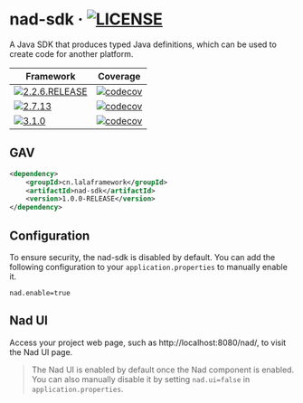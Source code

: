 # nad-sdk · [![LICENSE](https://img.shields.io/github/license/HuolalaTech/nad)](../../LICENSE.txt)

A Java SDK that produces typed Java definitions, which can be used to create code for another platform.

| Framework                                                                                                                                                                                                              | Coverage                                                                                                                                                                                                                        |
|------------------------------------------------------------------------------------------------------------------------------------------------------------------------------------------------------------------------|---------------------------------------------------------------------------------------------------------------------------------------------------------------------------------------------------------------------------------|
| [![2.2.6.RELEASE](https://img.shields.io/badge/Spring%20Boot-2.2.6.RELEASE-gray?logo=spring&logoColor=white&labelColor=6DB33F)](https://mvnrepository.com/artifact/org.springframework.boot/spring-boot/2.2.6.RELEASE) | [![codecov](https://codecov.io/gh/HuolalaTech/nad/branch/main/graph/badge.svg?token=3YnCtwfAzL&flag=nad-java-sdk-spring-boot-2.2)](https://app.codecov.io/gh/HuolalaTech/nad/flags?flags%5B0%5D=nad-java-sdk-spring-boot-2.2) |
| [![2.7.13](https://img.shields.io/badge/Spring%20Boot-2.7.13-gray?logo=spring&logoColor=white&labelColor=6DB33F)](https://mvnrepository.com/artifact/org.springframework.boot/spring-boot/2.7.13)                      | [![codecov](https://codecov.io/gh/HuolalaTech/nad/branch/main/graph/badge.svg?token=3YnCtwfAzL&flag=nad-java-sdk-spring-boot-2.7)](https://app.codecov.io/gh/HuolalaTech/nad/flags?flags%5B0%5D=nad-java-sdk-spring-boot-2.7) |
| [![3.1.0](https://img.shields.io/badge/Spring%20Boot-3.1.0-gray?logo=spring&logoColor=white&labelColor=6DB33F)](https://mvnrepository.com/artifact/org.springframework.boot/spring-boot/3.1.0)                         | [![codecov](https://codecov.io/gh/HuolalaTech/nad/branch/main/graph/badge.svg?token=3YnCtwfAzL&flag=nad-java-sdk-spring-boot-3.1)](https://app.codecov.io/gh/HuolalaTech/nad/flags?flags%5B0%5D=nad-java-sdk-spring-boot-3.1) |

## GAV

```xml
<dependency>
    <groupId>cn.lalaframework</groupId>
    <artifactId>nad-sdk</artifactId>
    <version>1.0.0-RELEASE</version>
</dependency>
```

## Configuration

To ensure security, the nad-sdk is disabled by default. You can add the following configuration to
your `application.properties` to manually enable it.

```properties
nad.enable=true
```

## Nad UI

Access your project web page, such as http://localhost:8080/nad/, to visit the Nad UI page.

> The Nad UI is enabled by default once the Nad component is enabled.
> You can also manually disable it by setting `nad.ui=false` in `application.properties`.
